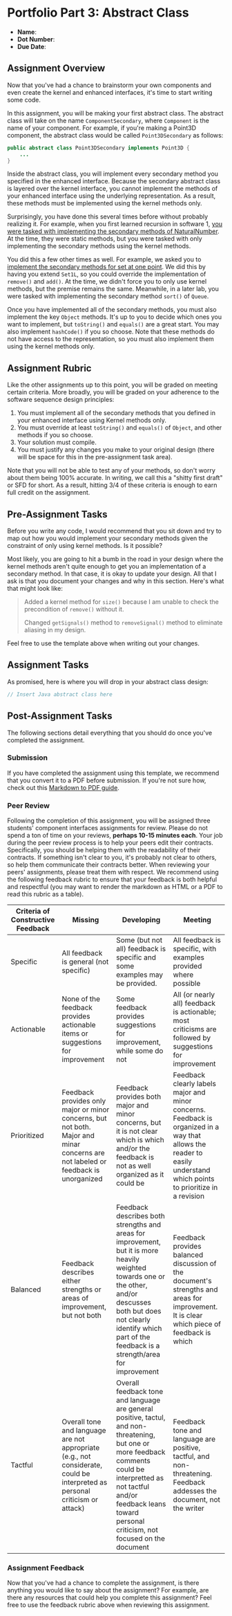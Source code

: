 # Portfolio Part 3: Abstract Class

- **Name**: <!-- TODO: fill with first and last name (e.g., Brutus Buckeye) and delete this comment -->
- **Dot Number**: <!-- TODO: fill with OSU dot number (e.g., buckeye.17) and delete this comment -->
- **Due Date**: <!-- TODO: fill out with due date and time (e.g., 10/17 @ 3:10 PM EST) and delete this comment -->

## Assignment Overview

Now that you've had a chance to brainstorm your own components
and even create the kernel and enhanced interfaces, it's time
to start writing some code.

In this assignment, you will be making your first abstract
class. The abstract class will take on the name `ComponentSecondary`,
where `Component` is the name of your component. For example,
if you're making a Point3D component, the abstract class would
be called `Point3DSecondary` as follows:

```java
public abstract class Point3DSecondary implements Point3D {
    ...
}
```

Inside the abstract class, you will implement every secondary method
you specified in the enhanced interface. Because the secondary
abstract class is layered over the kernel interface, you cannot
implement the methods of your enhanced interface using the
underlying representation. As a result, these methods must be
implemented using the kernel methods only.

Surprisingly, you have done this several times before without
probably realizing it. For example, when you first learned recursion
in software 1, [you were tasked with implementing the secondary
methods of NaturalNumber][lab-14]. At the time, they were static
methods, but you were tasked with only implementing the secondary
methods using the kernel methods.

You did this a few other times as well. For example, we asked you
to [implement the secondary methods for set at one point][lab-21].
We did this by having you extend `Set1L`, so you could override
the implementation of `remove()` and `add()`. At the time, we
didn't force you to only use kernel methods, but the premise
remains the same. Meanwhile, in a later lab, you were tasked with
implementing the secondary method `sort()` of `Queue`.

Once you have implemented all of the secondary methods, you must
also implement the key `Object` methods. It's up to you to decide
which ones you want to implement, but `toString()` and `equals()`
are a great start. You may also implement `hashCode()` if you so
choose. Note that these methods do not have access to the representation,
so you must also implement them using the kernel methods only.

## Assignment Rubric

Like the other assignments up to this point, you will be graded
on meeting certain criteria. More broadly, you will be graded on
your adherence to the software sequence design principles:

1. You must implement all of the secondary methods that you defined
   in your enhanced interface using Kernel methods only.
2. You must override at least `toString()` and `equals()` of
   `Object`, and other methods if you so choose.
3. Your solution must compile.
4. You must justify any changes you make to your original design
   (there will be space for this in the pre-assignment task area).

Note that you will not be able to test any of your methods, so don't
worry about them being 100% accurate. In writing, we call this a
"shitty first draft" or SFD for short. As a result, hitting 3/4
of these criteria is enough to earn full credit on the assignment.

## Pre-Assignment Tasks

Before you write any code, I would recommend that you sit down
and try to map out how you would implement your secondary methods
given the constraint of only using kernel methods. Is it possible?

Most likely, you are going to hit a bumb in the road in your design
where the kernel methods aren't quite enough to get you an implementation
of a secondary method. In that case, it is okay to update your design.
All that I ask is that you document your changes and why in this section.
Here's what that might look like:

> Added a kernel method for `size()` because I am unable to check the
> precondition of `remove()` without it.
>
> Changed `getSignals()` method to `removeSignal()` method to eliminate
> aliasing in my design.

Feel free to use the template above when writing out your changes.

<!-- TODO: include your changes to your design here -->

## Assignment Tasks

As promised, here is where you will drop in your abstract class design:

```java
// Insert Java abstract class here
```

## Post-Assignment Tasks

The following sections detail everything that you should do once
you've completed the assignment.

### Submission

If you have completed the assignment using this template, we recommend
that you convert it to a PDF before submission. If you're not sure
how, check out this [Markdown to PDF guide][markdown-to-pdf-guide].

### Peer Review

Following the completion of this assignment, you will be assigned
three students' component interfaces assignments for review.
Please do not spend a ton of time on your reviews, **perhaps 10-15
minutes each**. Your job during the peer review process is to help
your peers edit their contracts. Specifically, you should be helping
them with the readability of their contracts. If something isn't clear
to you, it's probably not clear to others, so help them communicate
their contracts better. When reviewing your peers' assignments,
please treat them with respect. We recommend using the following
feedback rubric to ensure that your feedback is both helpful and
respectful (you may want to render the markdown as HTML or a PDF
to read this rubric as a table).

| Criteria of Constructive Feedback | Missing                                                                                                                           | Developing                                                                                                                                                                                                                                | Meeting                                                                                                                                                               |
| --------------------------------- | --------------------------------------------------------------------------------------------------------------------------------- | ----------------------------------------------------------------------------------------------------------------------------------------------------------------------------------------------------------------------------------------- | --------------------------------------------------------------------------------------------------------------------------------------------------------------------- |
| Specific                          | All feedback is general (not specific)                                                                                            | Some (but not all) feedback is specific and some examples may be provided.                                                                                                                                                                | All feedback is specific, with examples provided where possible                                                                                                       |
| Actionable                        | None of the feedback provides actionable items or suggestions for improvement                                                     | Some feedback provides suggestions for improvement, while some do not                                                                                                                                                                     | All (or nearly all) feedback is actionable; most criticisms are followed by suggestions for improvement                                                               |
| Prioritized                       | Feedback provides only major or minor concerns, but not both. Major and minar concerns are not labeled or feedback is unorganized | Feedback provides both major and minor concerns, but it is not clear which is which and/or the feedback is not as well organized as it could be                                                                                           | Feedback clearly labels major and minor concerns. Feedback is organized in a way that allows the reader to easily understand which points to prioritize in a revision |
| Balanced                          | Feedback describes either strengths or areas of improvement, but not both                                                         | Feedback describes both strengths and areas for improvement, but it is more heavily weighted towards one or the other, and/or descusses both but does not clearly identify which part of the feedback is a strength/area for improvement  | Feedback provides balanced discussion of the document's strengths and areas for improvement. It is clear which piece of feedback is which                             |
| Tactful                           | Overall tone and language are not appropriate (e.g., not considerate, could be interpreted as personal criticism or attack)       | Overall feedback tone and language are general positive, tactul, and non-threatening, but one or more feedback comments could be interpretted as not tactful and/or feedback leans toward personal criticism, not focused on the document | Feedback tone and language are positive, tactful, and non-threatening. Feedback addesses the document, not the writer                                                 |

### Assignment Feedback

Now that you've had a chance to complete the assignment, is there
anything you would like to say about the assignment? For example,
are there any resources that could help you complete this assignment?
Feel free to use the feedback rubric above when reviewing this
assignment.

<!-- TODO: share your feedback here -->

[markdown-to-pdf-guide]: https://therenegadecoder.com/blog/how-to-convert-markdown-to-a-pdf-3-quick-solutions/
[lab-14]: https://web.cse.ohio-state.edu/software/2221/web-sw1/extras/instructions/natural-number-static/natural-number-static.html
[lab-21]: https://web.cse.ohio-state.edu/software/2221/web-sw1/extras/instructions/set-instance-methods/set-instance-methods.html
